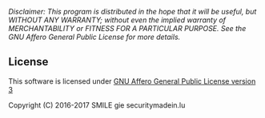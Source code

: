 *Disclaimer:  This program is distributed in the hope that it will be useful, but WITHOUT ANY WARRANTY; without even the implied warranty of MERCHANTABILITY or FITNESS FOR A PARTICULAR PURPOSE.  See the GNU Affero General Public License for more details.*

License
-------

This software is licensed under [GNU Affero General Public License version 3](http://www.gnu.org/licenses/agpl-3.0.html)

Copyright (C) 2016-2017 SMILE gie securitymadein.lu

